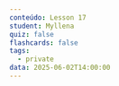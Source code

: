 ```yaml
---
conteúdo: Lesson 17
student: Myllena
quiz: false
flashcards: false
tags:
  - private
data: 2025-06-02T14:00:00
---
```


